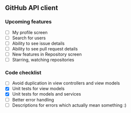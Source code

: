 ## GitHub API client

### Upcoming features

* [ ] My profile screen
* [ ] Search for users
* [ ] Ability to see issue details
* [ ] Ability to see pull request details
* [ ] New features in Repository screen
* [ ] Starring, watching repositories

### Code checklist

* [ ] Avoid duplication in view controllers and view models
* [x] Unit tests for view models
* [x] Unit tests for models and services
* [ ] Better error handling
* [ ] Descriptions for errors which actually mean something :)

